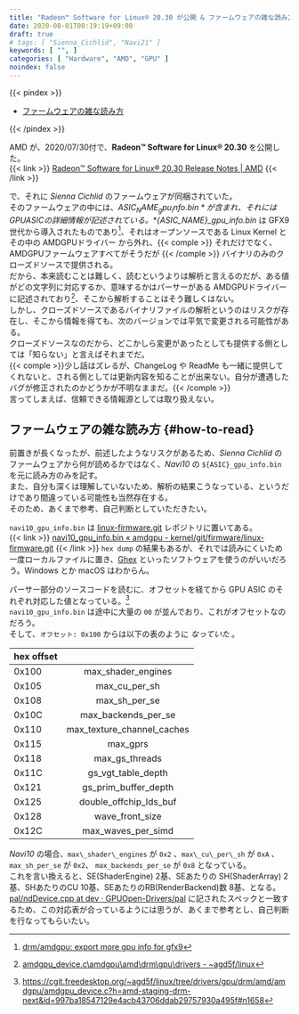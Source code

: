 ```yaml
---
title: "Radeon™ Software for Linux® 20.30 が公開 & ファームウェアの雑な読み方"
date: 2020-08-01T00:19:19+09:00
draft: true
# tags: [ "Sienna_Cichlid", "Navi21" ]
keywords: [ "", ]
categories: [ "Hardware", "AMD", "GPU" ]
noindex: false
---
```


{{< pindex >}}

 * [ファームウェアの雑な読み方](#how-to-read)

{{< /pindex >}}

AMD が、2020/07/30付で、**Radeon™ Software for Linux® 20.30** を公開した。  
{{< link >}} [Radeon™ Software for Linux® 20.30 Release Notes | AMD](https://www.amd.com/en/support/kb/release-notes/rn-amdgpu-unified-linux-20-30) {{< /link >}}


で、それに *Sienna Cichlid* のファームウェアが同梱されていた。  
そのファームウェアの中には、*${ASIC_NAME}_gpu_info.bin* が含まれ、それには GPU ASIC の詳細情報が記述されている。  
*${ASIC_NAME}_gpu_info.bin* は GFX9 世代から導入されたものであり[^gpu-info-bin-gfx9]、それはオープンソースである Linux Kernel とその中の AMDGPUドライバー から外れ、{{< comple >}} それだけでなく、AMDGPUファームウェアすべてがそうだが {{< /comple >}} バイナリのみのクローズドソースで提供される。  
だから、本来読むことは難しく、読むというよりは解析と言えるのだが、ある値がどの文字列に対応するか、意味するかはパーサーがある AMDGPUドライバーに記述されており[^gpu-info-parse]、そこから解析することはそう難しくはない。  
しかし、クローズドソースであるバイナリファイルの解析というのはリスクが存在し、そこから情報を得ても、次のバージョンでは平気で変更される可能性がある。  
クローズドソースなのだから、どこかしら変更があったとしても提供する側としては「知らない」と言えばそれまでだ。  
{{< comple >}}少し話はズレるが、ChangeLog や ReadMe も一緒に提供してくれないと、される側としては更新内容を知ることが出来ない。自分が遭遇したバグが修正されたのかどうかが不明なままだ。{{< /comple >}}  
言ってしまえば、信頼できる情報源としては取り扱えない。  

[^gpu-info-bin-gfx9]: [drm/amdgpu: export more gpu info for gfx9](https://cgit.freedesktop.org/~agd5f/linux/commit/drivers/gpu/drm/amd?h=amd-staging-drm-next&id=408bfe7c3c5d036947b509356f494dc6b46025ff)
[^gpu-info-parse]: [amdgpu_device.c\amdgpu\amd\drm\gpu\drivers - ~agd5f/linux](https://cgit.freedesktop.org/~agd5f/linux/tree/drivers/gpu/drm/amd/amdgpu/amdgpu_device.c?h=amd-staging-drm-next&id=997ba18547129e4acb43706ddab29757930a495f#n1674)

<!--
それに、AMD が何でクローズドソースで提供しているかを考えれば、そりゃ IP保護やライセンス、機密保持のためだろう。だから、自分としてはそういったものを解析するような行為はあまり積極的にはしない。  
じゃあ何でこんな記事を書いてるんだと自分でも思うが、知ってしまったからだ。  
*「情報はフリーになるたがる」* というどこかで聞いたような言葉がある。その言葉は元々 *「情報はフリーになりたがる」* だったらしく[^free]、自分はその思想を輝かしく思う。  
だからフリーで広めるし、個人が独占するくらいなら一次情報元もそれの読み方も公開する。  
自分はタイミングをうまく読めるエンターテイナーでもない。  
ただ、同時に情報を守りたい、クローズドソースで提供する側の立場も理解はしているつもりだから、一言やめてくれと提供する側に言われればこの記事は消すし、これまでのようにオープンソースコードをネタにしていく。
-->

## ファームウェアの雑な読み方 {#how-to-read}

前置きが長くなったが、前述したようなリスクがあるため、*Sienna Cichlid* のファームウェアから何が読めるかではなく、*Navi10* の `${ASIC}_gpu_info.bin` を元に読み方のみを記す。  
また、自分も深くは理解していないため、解析の結果こうなっている、というだけであり間違っている可能性も当然存在する。  
そのため、あくまで参考、自己判断としていただきたい。  

[^free]: [「情報はフリーになるべきだ」から「情報はフリーになりたがる」への変遷にみる「モノの式神化」 (1/2)](https://blogos.com/article/92941/)


`navi10_gpu_info.bin` は [linux-firmware.git](https://git.kernel.org/pub/scm/linux/kernel/git/firmware/linux-firmware.git) レポジトリに置いてある。  
{{< link >}} [navi10_gpu_info.bin « amdgpu - kernel/git/firmware/linux-firmware.git](https://git.kernel.org/pub/scm/linux/kernel/git/firmware/linux-firmware.git) {{< /link >}}
`hex dump` の結果もあるが、それでは読みにくいため一度ローカルファイルに置き、[Ghex](https://wiki.gnome.org/Apps/Ghex) といったソフトウェアを使うのがいいだろう。Windows とか macOS はわからん。  

パーサー部分のソースコードを読むに、オフセットを経てから GPU ASIC のそれぞれ対応した値となっている。[^parser_1]  
`navi10_gpu_info.bin` は途中に大量の `00` が並んでおり、これがオフセットなのだろう。  
そして、`オフセット: 0x100` からは以下の表のように *なっていた* 。  

[^parser_1]: <https://cgit.freedesktop.org/~agd5f/linux/tree/drivers/gpu/drm/amd/amdgpu/amdgpu_device.c?h=amd-staging-drm-next&id=997ba18547129e4acb43706ddab29757930a495f#n1658>

| hex offset | |
| :-- | :--: |
| 0x100 | max\_shader\_engines |
| 0x105 | max\_cu\_per\_sh |
| 0x108 | max_sh_per_se |
| 0x10C | max_backends_per_se |
| 0x110 | max_texture_channel_caches |
| 0x115 | max_gprs |
| 0x118 | max_gs_threads |
| 0x11C | gs_vgt_table_depth |
| 0x121 | gs_prim_buffer_depth |
| 0x125 | double_offchip_lds_buf |
| 0x128 | wave_front_size |
| 0x12C | max_waves_per_simd |

<!--
| 0x130 | max_scratch_slots_per_cu |
| 0x134 | lds_size |
-->

*Navi10* の場合、`max\_shader\_engines` が `0x2` 、`max\_cu\_per\_sh` が `0xA` 、`max_sh_per_se` が `0x2`、 `max_backends_per_se` が `0x8` となっている。  
これを言い換えると、SE(ShaderEngine) 2基、SEあたりの SH(ShaderArray) 2基、SHあたりのCU 10基、SEあたりのRB(RenderBackend)数 8基、となる。  
[pal/ndDevice.cpp at dev · GPUOpen-Drivers/pal](https://github.com/GPUOpen-Drivers/pal/blob/dev/src/core/os/nullDevice/ndDevice.cpp) に記されたスペックと一致するため、この対応表が合っているようには思うが、あくまで参考とし、自己判断を行なってもらいたい。  

[^pal^navi10]: [pal/ndDevice.cpp at ea5db60841dab7d067f5010f28a980ef222bdf81 · GPUOpen-Drivers/pal](https://github.com/GPUOpen-Drivers/pal/blob/ea5db60841dab7d067f5010f28a980ef222bdf81/src/core/os/nullDevice/ndDevice.cpp#L944)
